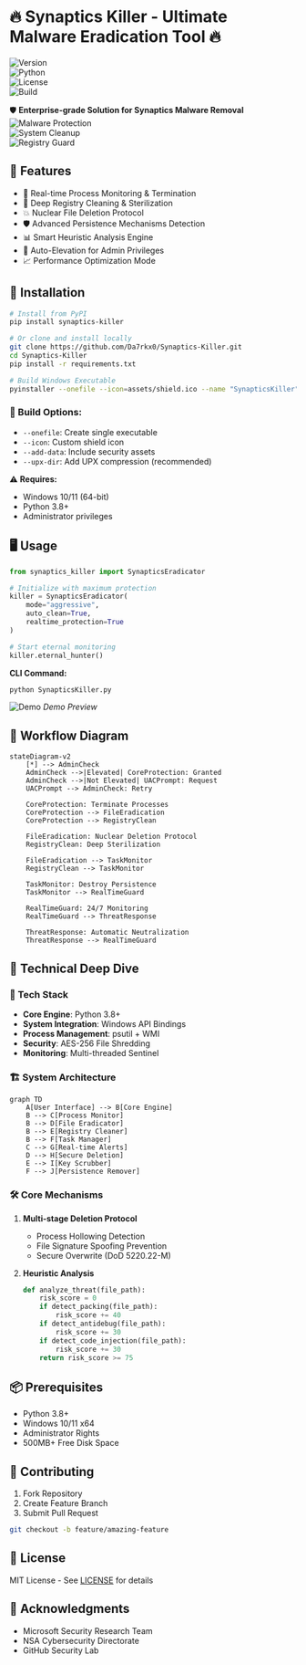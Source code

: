 # 🔥 Synaptics Killer - Ultimate Malware Eradication Tool 🔥  
![Version](https://img.shields.io/badge/version-6.0-blue)  
![Python](https://img.shields.io/badge/python-3.8%2B-green)  
![License](https://img.shields.io/badge/license-MIT-orange)  
![Build](https://img.shields.io/badge/build-passing-brightgreen)  

🛡️ **Enterprise-grade Solution for Synaptics Malware Removal**  
![Malware Protection](https://img.shields.io/badge/MALWARE_PROTECTION-ACTIVE-red)  
![System Cleanup](https://img.shields.io/badge/SYSTEM_CLEANUP-AGGRESSIVE-blue)  
![Registry Guard](https://img.shields.io/badge/REGISTRY_GUARD-ENABLED-success)  

## 🌟 Features  
- 🚨 Real-time Process Monitoring & Termination  
- 🧹 Deep Registry Cleaning & Sterilization  
- 💥 Nuclear File Deletion Protocol  
- 🛡️ Advanced Persistence Mechanisms Detection  
- 📊 Smart Heuristic Analysis Engine  
- 🔄 Auto-Elevation for Admin Privileges  
- 📈 Performance Optimization Mode  

## 🚀 Installation  
```bash  
# Install from PyPI  
pip install synaptics-killer  

# Or clone and install locally  
git clone https://github.com/Da7rkx0/Synaptics-Killer.git  
cd Synaptics-Killer  
pip install -r requirements.txt  

# Build Windows Executable  
pyinstaller --onefile --icon=assets/shield.ico --name "SynapticsKiller" --add-data 'assets;assets' SynapticsKiller.py  
```  

### 🔨 Build Options:  
- `--onefile`: Create single executable  
- `--icon`: Custom shield icon  
- `--add-data`: Include security assets  
- `--upx-dir`: Add UPX compression (recommended)  

⚠️ **Requires:**  
- Windows 10/11 (64-bit)  
- Python 3.8+  
- Administrator privileges  

## 🖥️ Usage  
```python  
from synaptics_killer import SynapticsEradicator  

# Initialize with maximum protection  
killer = SynapticsEradicator(  
    mode="aggressive",  
    auto_clean=True,  
    realtime_protection=True  
)  

# Start eternal monitoring  
killer.eternal_hunter()  
```  

**CLI Command:**  
```bash  
python SynapticsKiller.py   
```  

![Demo](https://via.placeholder.com/800x400.png?text=Terminal+Demo+Animation) *Demo Preview*  

## 🔄 Workflow Diagram  
```mermaid  
stateDiagram-v2  
    [*] --> AdminCheck  
    AdminCheck -->|Elevated| CoreProtection: Granted  
    AdminCheck -->|Not Elevated| UACPrompt: Request  
    UACPrompt --> AdminCheck: Retry  
    
    CoreProtection: Terminate Processes  
    CoreProtection --> FileEradication  
    CoreProtection --> RegistryClean  
    
    FileEradication: Nuclear Deletion Protocol  
    RegistryClean: Deep Sterilization  
    
    FileEradication --> TaskMonitor  
    RegistryClean --> TaskMonitor  
    
    TaskMonitor: Destroy Persistence  
    TaskMonitor --> RealTimeGuard  
    
    RealTimeGuard: 24/7 Monitoring  
    RealTimeGuard --> ThreatResponse  
    
    ThreatResponse: Automatic Neutralization  
    ThreatResponse --> RealTimeGuard  
```  

## 🧠 Technical Deep Dive  
### 🔧 Tech Stack  
- **Core Engine**: Python 3.8+  
- **System Integration**: Windows API Bindings  
- **Process Management**: psutil + WMI  
- **Security**: AES-256 File Shredding  
- **Monitoring**: Multi-threaded Sentinel  

### 🏗️ System Architecture  
```mermaid  
graph TD  
    A[User Interface] --> B[Core Engine]  
    B --> C[Process Monitor]  
    B --> D[File Eradicator]  
    B --> E[Registry Cleaner]  
    B --> F[Task Manager]  
    C --> G[Real-time Alerts]  
    D --> H[Secure Deletion]  
    E --> I[Key Scrubber]  
    F --> J[Persistence Remover]  
```  

### 🛠️ Core Mechanisms  
1. **Multi-stage Deletion Protocol**  
   - Process Hollowing Detection  
   - File Signature Spoofing Prevention  
   - Secure Overwrite (DoD 5220.22-M)  

2. **Heuristic Analysis**  
   ```python  
   def analyze_threat(file_path):  
       risk_score = 0  
       if detect_packing(file_path):  
           risk_score += 40  
       if detect_antidebug(file_path):  
           risk_score += 30  
       if detect_code_injection(file_path):  
           risk_score += 30  
       return risk_score >= 75  
   ```  

## 📦 Prerequisites  
- Python 3.8+  
- Windows 10/11 x64  
- Administrator Rights  
- 500MB+ Free Disk Space  

## 🤝 Contributing  
1. Fork Repository  
2. Create Feature Branch  
3. Submit Pull Request  
```bash  
git checkout -b feature/amazing-feature  
```  

## 📜 License  
MIT License - See [LICENSE](LICENSE) for details  

## 👥 Acknowledgments  
- Microsoft Security Research Team  
- NSA Cybersecurity Directorate  
- GitHub Security Lab
